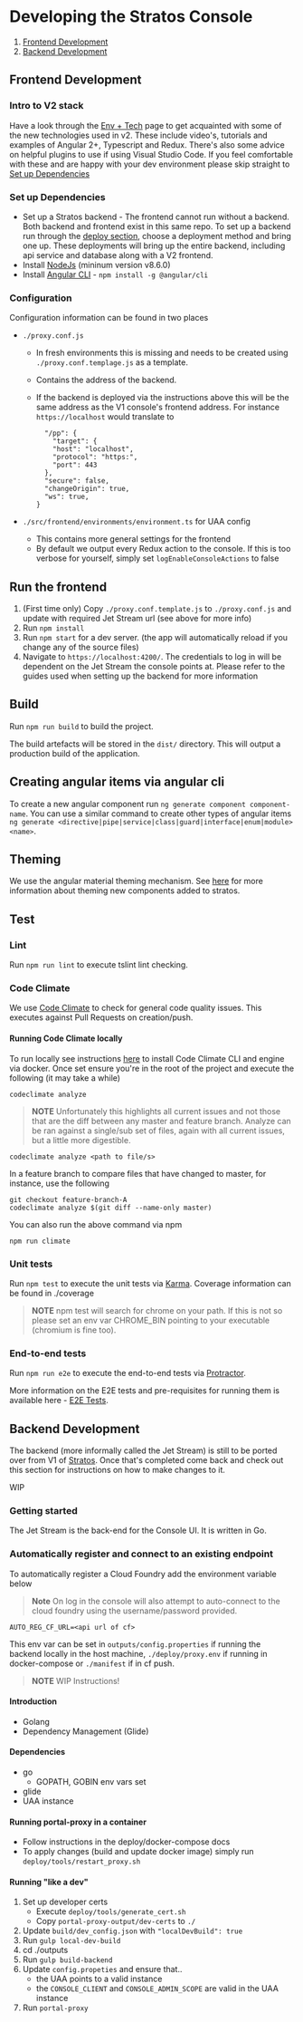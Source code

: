 
# Developing the Stratos Console

1. [Frontend Development](#frontend-development)
1. [Backend Development](#backend-development)

## Frontend Development

### Intro to V2 stack

Have a look through the [Env + Tech](developers-guide-env-tech.md) page to get acquainted with some of the new technologies used in v2.
These include video's, tutorials and examples of Angular 2+, Typescript and Redux. There's also some advice on helpful plugins to use if
using Visual Studio Code. If you feel comfortable with these and are happy with your dev environment please skip straight to
[Set up Dependencies](#set-up-dependencies)

### Set up Dependencies

* Set up a Stratos backend - The frontend cannot run without a backend. Both backend and frontend exist in this same repo. To set up a backend
  run through the [deploy section](https://github.com/SUSE/stratos-ui/blob/master/deploy/README.md), choose a deployment method and bring
  one up. These deployments will bring up the entire backend, including api service and database along with a V2 frontend.
* Install [NodeJs](https://nodejs.org) (mininum version v8.6.0)
* Install [Angular CLI](https://cli.angular.io/) - `npm install -g @angular/cli`

### Configuration

Configuration information can be found in two places

* `./proxy.conf.js`
  * In fresh environments this is missing and needs to be created using `./proxy.conf.templage.js` as a template.
  * Contains the address of the backend.
  * If the backend is deployed via the instructions above this will be the same address as the V1 console's frontend address. For instance
  `https://localhost` would translate to

    ```const PROXY_CONFIG = {
      "/pp": {
        "target": {
        "host": "localhost",
        "protocol": "https:",
        "port": 443
      },
      "secure": false,
      "changeOrigin": true,
      "ws": true,
    }
    ```

* `./src/frontend/environments/environment.ts` for UAA config
  * This contains more general settings for the frontend
  * By default we output every Redux action to the console. If this is too verbose for yourself, simply set `logEnableConsoleActions` to false

## Run the frontend

1. (First time only) Copy `./proxy.conf.template.js` to `./proxy.conf.js` and update with required Jet Stream url (see above for more info)
1. Run `npm install`
1. Run `npm start` for a dev server. (the app will automatically reload if you change any of the source files)
1. Navigate to `https://localhost:4200/`. The credentials to log in will be dependent on the Jet Stream the console points at. Please refer
   to the guides used when setting up the backend for more information

## Build

Run `npm run build` to build the project.

The build artefacts will be stored in the `dist/` directory. This will output a production build of the application.

## Creating angular items via angular cli

To create a new angular component run `ng generate component component-name`. You can use a similar command to create other types of angular
items `ng generate <directive|pipe|service|class|guard|interface|enum|module> <name>`.

## Theming

We use the angular material theming mechanism. See [here](https://material.angular.io/guide/theming-your-components) for more information about theming new components added to stratos.

## Test

### Lint

Run `npm run lint` to execute tslint lint checking.

### Code Climate

We use [Code Climate](https://codeclimate.com/github/SUSE/stratos) to check for general code quality issues. This executes against Pull
Requests on creation/push.


#### Running Code Climate locally
To run locally see instructions [here](https://github.com/codeclimate/codeclimate) to install Code Climate CLI
and engine via docker. Once set ensure you're in the root of the project and execute the following (it may take a while)

```
codeclimate analyze
```

> **NOTE** Unfortunately this highlights all current issues and not those that are the diff between any master and feature branch. Analyze
can be ran against a single/sub set of files, again with all current issues, but a little more digestible.

```
codeclimate analyze <path to file/s>
```

In a feature branch to compare files that have changed to master, for instance, use the following

```
git checkout feature-branch-A
codeclimate analyze $(git diff --name-only master)
```

You can also run the above command via npm

```
npm run climate
```

### Unit tests

Run `npm test` to execute the unit tests via [Karma](https://karma-runner.github.io). Coverage information can be found in ./coverage

> **NOTE** npm test will search for chrome on your path. If this is not so please set an env var CHROME_BIN pointing to your executable
(chromium is fine too).

### End-to-end tests

Run `npm run e2e` to execute the end-to-end tests via [Protractor](http://www.protractortest.org/).

More information on the E2E tests and pre-requisites for running them is available here - [E2E Tests](developers-guide-e2e-tests.md).

## Backend Development

The backend (more informally called the Jet Stream) is still to be ported over from V1 of
[Stratos](https://github.com/cloudfoundry-incubator/stratos). Once that's completed come back and check out this section for instructions on how to
make changes to it.

WIP

### Getting started

The Jet Stream is the back-end for the Console UI. It is written in Go.

### Automatically register and connect to an existing endpoint
To automatically register a Cloud Foundry add the environment variable below

> **Note** On log in the console will also attempt to auto-connect to the cloud foundry using
           the username/password provided.

```
AUTO_REG_CF_URL=<api url of cf>
```

This env var can be set in `outputs/config.properties` if running the backend locally in the host machine, `./deploy/proxy.env` if running in docker-compose or `./manifest` if in cf push.

> **NOTE** WIP Instructions!

#### Introduction
* Golang
* Dependency Management (Glide)

#### Dependencies
* go
  * GOPATH, GOBIN env vars set
* glide
* UAA instance

#### Running portal-proxy in a container
* Follow instructions in the deploy/docker-compose docs
* To apply changes (build and update docker image) simply run `deploy/tools/restart_proxy.sh`

#### Running "like a dev"

1. Set up developer certs
    - Execute `deploy/tools/generate_cert.sh`
    - Copy `portal-proxy-output/dev-certs` to `./`
1. Update `build/dev_config.json` with `"localDevBuild": true`
1. Run `gulp local-dev-build`
1. cd ./outputs
1. Run `gulp build-backend`
1. Update `config.propeties` and ensure that..
    - the UAA points to a valid instance
    - the `CONSOLE_CLIENT` and `CONSOLE_ADMIN_SCOPE` are valid in the UAA instance
1. Run `portal-proxy`
